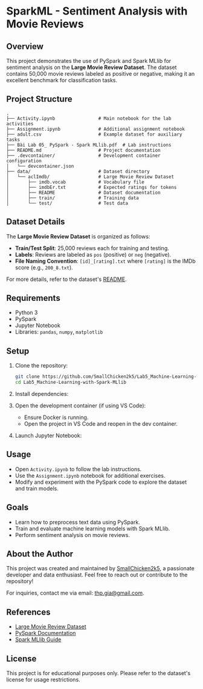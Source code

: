 # SparkML - Sentiment Analysis with Movie Reviews

## Overview

This project demonstrates the use of PySpark and Spark MLlib for sentiment analysis on the **Large Movie Review Dataset**. The dataset contains 50,000 movie reviews labeled as positive or negative, making it an excellent benchmark for classification tasks.

## Project Structure

```
.
├── Activity.ipynb                # Main notebook for the lab activities
├── Assignment.ipynb              # Additional assignment notebook
├── adult.csv                     # Example dataset for auxiliary tasks
├── Bài Lab 05_ PySpark - Spark MLlib.pdf  # Lab instructions
├── README.md                     # Project documentation
├── .devcontainer/                # Development container configuration
│   └── devcontainer.json
├── data/                         # Dataset directory
│   └── aclImdb/                  # Large Movie Review Dataset
│       ├── imdb.vocab            # Vocabulary file
│       ├── imdbEr.txt            # Expected ratings for tokens
│       ├── README                # Dataset documentation
│       ├── train/                # Training data
│       └── test/                 # Test data
```

## Dataset Details

The **Large Movie Review Dataset** is organized as follows:
- **Train/Test Split**: 25,000 reviews each for training and testing.
- **Labels**: Reviews are labeled as `pos` (positive) or `neg` (negative).
- **File Naming Convention**: `[id]_[rating].txt` where `[rating]` is the IMDb score (e.g., `200_8.txt`).

For more details, refer to the dataset's [README](data/aclImdb/README).

## Requirements

- Python 3
- PySpark
- Jupyter Notebook
- Libraries: `pandas`, `numpy`, `matplotlib`

## Setup

1. Clone the repository:
    ```bash
    git clone https://github.com/SmallChicken2k5/Lab5_Machine-Learning-with-Spark-MLlib.git
    cd Lab5_Machine-Learning-with-Spark-MLlib
    ```

2. Install dependencies:

3. Open the development container (if using VS Code):
    - Ensure Docker is running.
    - Open the project in VS Code and reopen in the dev container.

4. Launch Jupyter Notebook:

## Usage

- Open `Activity.ipynb` to follow the lab instructions.
- Use the `Assignment.ipynb` notebook for additional exercises.
- Modify and experiment with the PySpark code to explore the dataset and train models.

## Goals

- Learn how to preprocess text data using PySpark.
- Train and evaluate machine learning models with Spark MLlib.
- Perform sentiment analysis on movie reviews.

## About the Author

This project was created and maintained by [SmallChicken2k5](https://github.com/SmallChicken2k5), a passionate developer and data enthusiast. Feel free to reach out or contribute to the repository!

For inquiries, contact me via email: [thp.gia@gmail.com](mailto:thp.gia@gmail.com).

## References

- [Large Movie Review Dataset](https://ai.stanford.edu/~amaas/data/sentiment/)
- [PySpark Documentation](https://spark.apache.org/docs/latest/api/python/)
- [Spark MLlib Guide](https://spark.apache.org/mllib/)

## License

This project is for educational purposes only. Please refer to the dataset's license for usage restrictions.